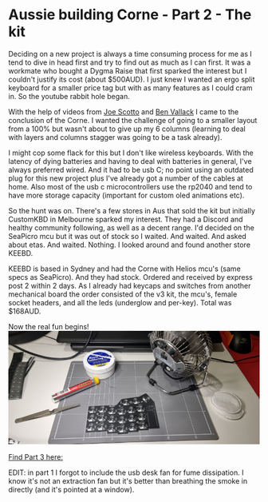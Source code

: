 # Aussie building Corne - Part 2 - The kit

Deciding on a new project is always a time consuming process for me as I tend to dive in head first and try to find out as much as I can first. It was a workmate who bought a Dygma Raise that first sparked the interest but I couldn't justify its cost (about $500AUD). I just knew I wanted an ergo split keyboard for a smaller price tag but with as many features as I could cram in. So the youtube rabbit hole began.

With the help of videos from [Joe Scotto](https://youtube.com/@joe_scotto?si=ZiEcp3nnhzfaE4-Q) and [Ben Vallack](https://youtube.com/@BenVallack?si=eHl3Z9LDvi2VY2ko) I came to the conclusion of the Corne. I wanted the challenge of going to a smaller layout from a 100% but wasn't about to give up my 6 columns (learning to deal with layers and columns stagger was going to be a task already).

I might cop some flack for this but I don't like wireless keyboards. With the latency of dying batteries and having to deal with batteries in general, I've always preferred wired. And it had to be usb C; no point using an outdated plug for this new project plus I've already got a number of the cables at home. Also most of the usb c microcontrollers use the rp2040 and tend to have more storage capacity (important for custom oled animations etc).

So the hunt was on. There's a few stores in Aus that sold the kit but initially CustomKBD in Melbourne sparked my interest. They had a Discord and healthy community following, as well as a decent range. I'd decided on the SeaPicro mcu but it was out of stock so I waited. And waited. And asked about etas. And waited. Nothing. I looked around and found another store KEEBD.

KEEBD is based in Sydney and had the Corne with Helios mcu's (same specs as SeaPicro). And they had stock. Ordered and received by express post 2 within 2 days. As I already had keycaps and switches from another mechanical board the order consisted of the v3 kit, the mcu's, female socket headers, and all the leds (underglow and per-key). Total was $168AUD.

Now the real fun begins!
<img src="./images/desk.jpg">

<a href="" target="_blank">Find Part 3 here:</a>

EDIT: in part 1 I forgot to include the usb desk fan for fume dissipation. I know it's not an extraction fan but it's better than breathing the smoke in directly (and it's pointed at a window).
